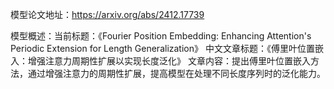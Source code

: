模型论文地址：https://arxiv.org/abs/2412.17739

模型概述：当前标题：《Fourier Position Embedding: Enhancing Attention's Periodic Extension for Length Generalization》
中文文章标题：《傅里叶位置嵌入：增强注意力周期性扩展以实现长度泛化》
文章内容：提出傅里叶位置嵌入方法，通过增强注意力的周期性扩展，提高模型在处理不同长度序列时的泛化能力。
